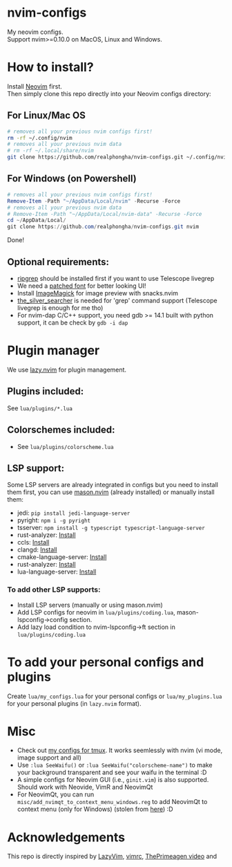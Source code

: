 # nvim-configs
My neovim configs.  
Support nvim>=0.10.0 on MacOS, Linux and Windows.

# How to install?
Install [Neovim](https://github.com/neovim/neovim/releases/tag/stable) first.  
Then simply clone this repo directly into your Neovim configs directory:

## For Linux/Mac OS
```bash
# removes all your previous nvim configs first!
rm -rf ~/.config/nvim
# removes all your previous nvim data
# rm -rf ~/.local/share/nvim
git clone https://github.com/realphongha/nvim-configs.git ~/.config/nvim
```
## For Windows (on Powershell)
```powershell
# removes all your previous nvim configs first!
Remove-Item -Path "~/AppData/Local/nvim" -Recurse -Force
# removes all your previous nvim data 
# Remove-Item -Path "~/AppData/Local/nvim-data" -Recurse -Force
cd ~/AppData/Local/
git clone https://github.com/realphongha/nvim-configs.git nvim
```
Done!

## Optional requirements:
* [ripgrep](https://github.com/BurntSushi/ripgrep#installation) should be
installed first if you want to use Telescope livegrep
* We need a [patched font](https://www.nerdfonts.com/) for better looking UI!
* Install [ImageMagick](https://imagemagick.org/script/download.php) for image preview 
with snacks.nvim
* [the_silver_searcher](https://github.com/ggreer/the_silver_searcher) is 
needed for 'grep' command support (Telescope livegrep is enough for me tho)
* For nvim-dap C/C++ support, you need gdb >= 14.1 built with python support, 
it can be check by `gdb -i dap`

# Plugin manager
We use [lazy.nvim](https://github.com/folke/lazy.nvim) for plugin management.

## Plugins included:
See `lua/plugins/*.lua`

## Colorschemes included:
* See `lua/plugins/colorscheme.lua`

## LSP support:
Some LSP servers are already integrated in configs but you need to install
them first, you can use [mason.nvim](https://github.com/williamboman/mason.nvim)
(already installed) or manually install them:
* jedi: `pip install jedi-language-server`
* pyright: `npm i -g pyright`  
* tsserver: `npm install -g typescript typescript-language-server`
* rust-analyzer: [Install](https://rust-analyzer.github.io/manual.html#rust-analyzer-language-server-binary)
* ccls: [Install](https://github.com/MaskRay/ccls/wiki)
* clangd: [Install](https://clangd.llvm.org/installation.html)
* cmake-language-server: [Install](https://github.com/regen100/cmake-language-server)
* rust-analyzer: [Install](https://github.com/rust-lang/rust-analyzer)
* lua-language-server: [Install](https://luals.github.io/#neovim-install) 

### To add other LSP supports:
* Install LSP servers (manually or using mason.nvim)
* Add LSP configs for neovim in `lua/plugins/coding.lua`, mason-lspconfig->config section.
* Add lazy load condition to nvim-lspconfig->ft section in `lua/plugins/coding.lua`

# To add your personal configs and plugins
Create `lua/my_configs.lua` for your personal configs or 
`lua/my_plugins.lua` for your personal plugins (in `lazy.nvim` format).

# Misc
* Check out [my configs for tmux](https://github.com/realphongha/dotfiles/blob/master/.tmux.conf).
It works seemlessly with nvim (vi mode, image support and all)
* Use `:lua SeeWaifu()` or `:lua SeeWaifu("colorscheme-name")` to make your background transparent and see your waifu
in the terminal :D
* A simple configs for Neovim GUI (i.e., `ginit.vim`) is also supported.
Should work with Neovide, VimR and NeovimQt
* For NeovimQt, you can run `misc/add_nvimqt_to_context_menu_windows.reg` to add NeovimQt to
context menu (only for Windows) (stolen from [here](https://github.com/neovim/neovim/issues/7222#issuecomment-927413185)) :D

# Acknowledgements
This repo is directly inspired by [LazyVim](https://github.com/LazyVim/LazyVim), 
[vimrc](https://github.com/amix/vimrc), 
[ThePrimeagen video](https://www.youtube.com/watch?v=w7i4amO_zaE) and 
